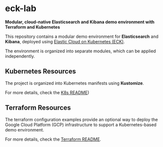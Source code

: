 # eck-lab
**Modular, cloud-native Elasticsearch and Kibana demo environment with Terraform and Kubernetes**

This repository contains a modular demo environment for **Elasticsearch** and **Kibana**, deployed using [Elastic Cloud on Kubernetes (ECK)](https://www.elastic.co/guide/en/cloud-on-k8s/current/index.html). 

The environment is organized into separate modules, which can be applied independently. 

## Kubernetes Resources

The project is organized into Kubernetes manifests using **Kustomize**.

For more details, check the [K8s README](k8s/README.md))

## Terraform Resources


The terraform configuration examples provide an optional way to deploy the Google Cloud Platform (GCP) infrastructure to support a Kubernetes-based demo environment.

For more details, check the [Terraform README](terraform/README.md).
